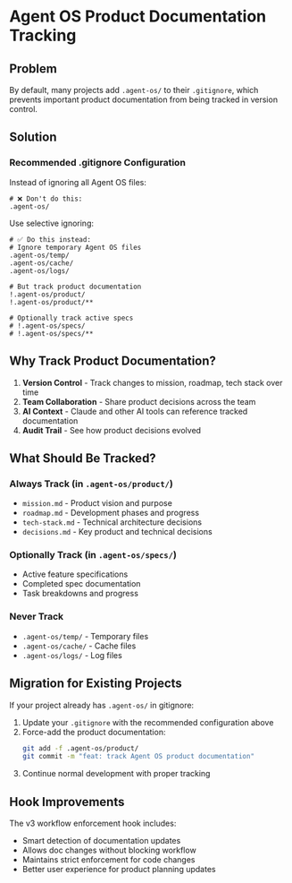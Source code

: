 # Agent OS Product Documentation Tracking

## Problem
By default, many projects add `.agent-os/` to their `.gitignore`, which prevents important product documentation from being tracked in version control.

## Solution

### Recommended .gitignore Configuration

Instead of ignoring all Agent OS files:
```gitignore
# ❌ Don't do this:
.agent-os/
```

Use selective ignoring:
```gitignore
# ✅ Do this instead:
# Ignore temporary Agent OS files
.agent-os/temp/
.agent-os/cache/
.agent-os/logs/

# But track product documentation
!.agent-os/product/
!.agent-os/product/**

# Optionally track active specs
# !.agent-os/specs/
# !.agent-os/specs/**
```

## Why Track Product Documentation?

1. **Version Control** - Track changes to mission, roadmap, tech stack over time
2. **Team Collaboration** - Share product decisions across the team
3. **AI Context** - Claude and other AI tools can reference tracked documentation
4. **Audit Trail** - See how product decisions evolved

## What Should Be Tracked?

### Always Track (in `.agent-os/product/`)
- `mission.md` - Product vision and purpose
- `roadmap.md` - Development phases and progress
- `tech-stack.md` - Technical architecture decisions
- `decisions.md` - Key product and technical decisions

### Optionally Track (in `.agent-os/specs/`)
- Active feature specifications
- Completed spec documentation
- Task breakdowns and progress

### Never Track
- `.agent-os/temp/` - Temporary files
- `.agent-os/cache/` - Cache files
- `.agent-os/logs/` - Log files

## Migration for Existing Projects

If your project already has `.agent-os/` in gitignore:

1. Update your `.gitignore` with the recommended configuration above
2. Force-add the product documentation:
   ```bash
   git add -f .agent-os/product/
   git commit -m "feat: track Agent OS product documentation"
   ```
3. Continue normal development with proper tracking

## Hook Improvements

The v3 workflow enforcement hook includes:
- Smart detection of documentation updates
- Allows doc changes without blocking workflow
- Maintains strict enforcement for code changes
- Better user experience for product planning updates